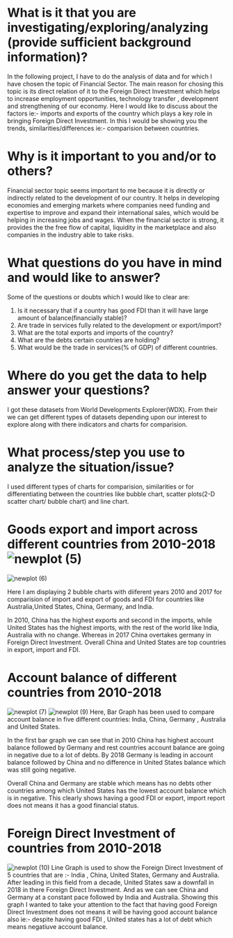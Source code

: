 # What is it that you are investigating/exploring/analyzing (provide sufficient background information)?
  In the following project, I have to do the analysis of data and for which I have chosen the topic of Financial Sector. The main reason for chosing this topic is its direct relation of it to the Foreign Direct Investment which helps to increase employment opportunities, technology transfer , development and strengthening of our economy. Here I would like to discuss about the factors ie:- imports and exports of the country which plays a key role in bringing Foreign Direct Investment. In this I would be showing you the trends, similarities/differences ie:- comparision between countries.

# Why is it important to you and/or to others?
Financial sector topic seems important to me because it is directly or indirectly related to the development of our country. It helps in developing economies and emerging markets where companies need funding and expertise to improve and expand their international sales, which would be helping in increasing jobs and wages. When the financial sector is strong, it provides the the free flow of capital, liquidity in the marketplace and also companies in the industry able to take risks.

# What questions do you have in mind and would like to answer?
Some of the questions or doubts which I would like to clear are:
1. Is it necessary that if a country has good FDI than it will have large amount of balance(financially stable)?
2. Are trade in services fully related to the development or export/import?
3. What are the total exports and imports of the country?
4. What are the debts certain countries are holding?
5. What would be the trade in services(% of GDP) of different countries.

# Where do you get the data to help answer your questions?
I got these datasets from World Developments Explorer(WDX). From their we can get different types of datasets depending upon our interest to explore along with there indicators and charts for comparision.

# What process/step you use to analyze the situation/issue?
I used different types of charts for comparision, similarities or for differentiating between the countries like bubble chart, scatter plots(2-D scatter chart/ bubble chart) and line chart.

# Goods export and import across different countries from 2010-2018![newplot (5)](https://user-images.githubusercontent.com/78184393/113483062-30017b80-94bf-11eb-9f90-46b2afa301b8.png)
![newplot (6)](https://user-images.githubusercontent.com/78184393/113483281-3fcd8f80-94c0-11eb-9526-761bada33740.png)

Here I am displaying 2 bubble charts with diiferent years 2010 and 2017 for comparision of import and export of goods and FDI for countries like Australia,United States, China, Germany, and India.

In 2010, China has the highest exports and second in the imports, while United States  has the highest imports, with the rest of the world like India, Australia with no change. Whereas in 2017 China overtakes germany in Foreign Direct Investment.
Overall China and United States are top countries in export, import and FDI.

# Account balance of different countries from 2010-2018
![newplot (7)](https://user-images.githubusercontent.com/78184393/113483918-5cb79200-94c3-11eb-9e9f-78cf0afce1d4.png)
![newplot (9)](https://user-images.githubusercontent.com/78184393/113484442-e9fbe600-94c5-11eb-9a72-6f6ee6dec13d.png)
Here, Bar Graph has been used to compare account balance in five different countries: India, China, Germany , Australia and United States.
 
In the first bar graph we can see that in 2010 China has highest account balance followed by Germany and rest countries account balance are going in negative due to a lot of debts. By 2018 Germany is leading in account balance followed by China and no difference in United States balance which was still going negative.

Overall China and Germany are stable which means has no debts other countries among which United States has the lowest account balance which is in negative. This clearly shows having a good FDI or export, import report does not means it has a good financial status.

# Foreign Direct Investment of countries from 2010-2018
![newplot (10)](https://user-images.githubusercontent.com/78184393/113485416-fa628f80-94ca-11eb-9316-a9c6e5bb6dbc.png)
 Line Graph is used to show the Foreign Direct Investment of 5 countries that are :- India , China, United States, Germany and Australia. 
After leading in this field from a decade, United States saw a downfall in 2018 in there Foreign Direct Investment. And as we can see China and Germany at a constant pace followed by India and Australia. Showing this graph I wanted to take your attention to the fact that having good Foreign Direct Investment does not means it will be having good account balance also ie:- despite having good FDI , United states has a lot of debt which means negatiuve account balance.


